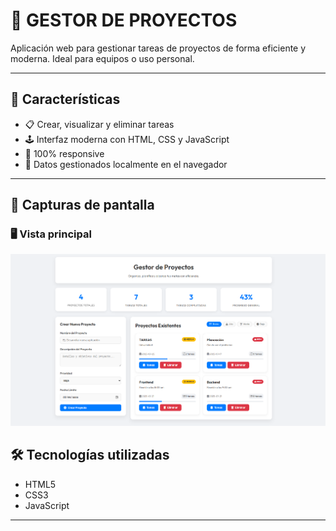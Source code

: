 # 🚀 GESTOR DE PROYECTOS

Aplicación web para gestionar tareas de proyectos de forma eficiente y moderna. Ideal para equipos o uso personal.

---

## 📌 Características

- 📋 Crear, visualizar y eliminar tareas
- 🕹️ Interfaz moderna con HTML, CSS y JavaScript
- 🎯 100% responsive
- 💾 Datos gestionados localmente en el navegador

---

## 📸 Capturas de pantalla

### 🖥️ Vista principal
![Vista principal](img/Imagen.png)


## 🛠️ Tecnologías utilizadas

- HTML5
- CSS3
- JavaScript

---
